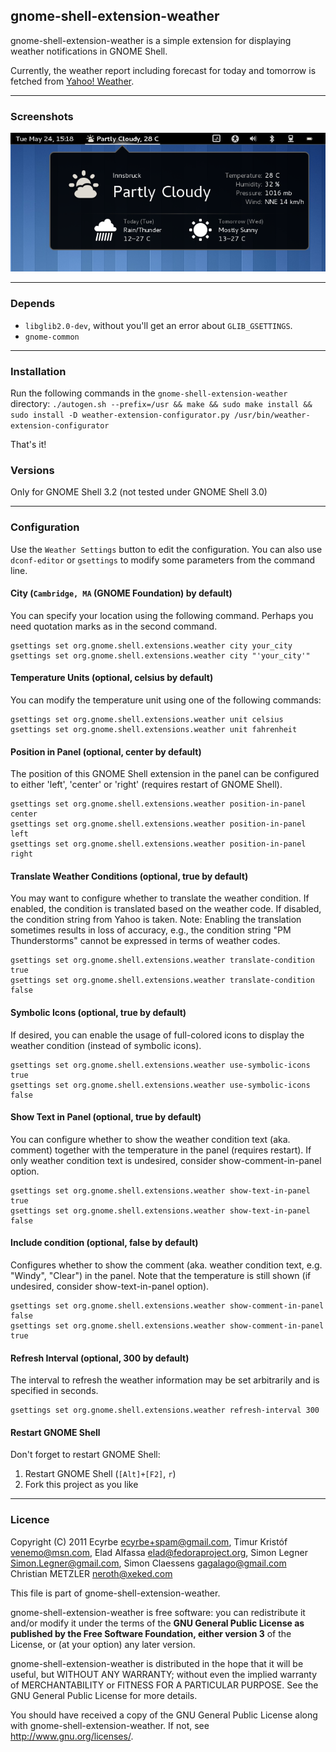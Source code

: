 ## gnome-shell-extension-weather

gnome-shell-extension-weather is a simple extension for displaying weather notifications in GNOME Shell.

Currently, the weather report including forecast for today and tomorrow is fetched from [Yahoo! Weather](http://weather.yahoo.com/).

----

### Screenshots

![Screenshot](https://github.com/simon04/gnome-shell-extension-weather/raw/master/data/screenshot.png)

----

### Depends

* `libglib2.0-dev`, without you'll get an error about `GLIB_GSETTINGS`.
* `gnome-common`

----

### Installation

Run the following commands in the `gnome-shell-extension-weather` directory:
`./autogen.sh --prefix=/usr && make && sudo make install && sudo install -D weather-extension-configurator.py /usr/bin/weather-extension-configurator`

That's it!

### Versions

Only for GNOME Shell 3.2 (not tested under GNOME Shell 3.0)

----

### Configuration

Use the `Weather Settings` button to edit the configuration.
You can also use `dconf-editor` or `gsettings` to modify some parameters from the command line.

#### City (`Cambridge, MA` (GNOME Foundation) by default)

You can specify your location using the following command. Perhaps you need quotation marks as in the second command.

    gsettings set org.gnome.shell.extensions.weather city your_city
    gsettings set org.gnome.shell.extensions.weather city "'your_city'"

#### Temperature Units (optional, celsius by default)

You can modify the temperature unit using one of the following commands:

    gsettings set org.gnome.shell.extensions.weather unit celsius
    gsettings set org.gnome.shell.extensions.weather unit fahrenheit

#### Position in Panel (optional, center by default)

The position of this GNOME Shell extension in the panel can be configured to either 'left', 'center' or 'right' (requires restart of GNOME Shell).

    gsettings set org.gnome.shell.extensions.weather position-in-panel center
    gsettings set org.gnome.shell.extensions.weather position-in-panel left
    gsettings set org.gnome.shell.extensions.weather position-in-panel right

#### Translate Weather Conditions (optional, true by default)

You may want to configure whether to translate the weather condition. If enabled, the condition is translated based on the weather code. If disabled, the condition string from Yahoo is taken. Note: Enabling the translation sometimes results in loss of accuracy, e.g., the condition string "PM Thunderstorms" cannot be expressed in terms of weather codes.

    gsettings set org.gnome.shell.extensions.weather translate-condition true
    gsettings set org.gnome.shell.extensions.weather translate-condition false

#### Symbolic Icons (optional, true by default)

If desired, you can enable the usage of full-colored icons to display the weather condition (instead of symbolic icons).

    gsettings set org.gnome.shell.extensions.weather use-symbolic-icons true
    gsettings set org.gnome.shell.extensions.weather use-symbolic-icons false

#### Show Text in Panel (optional, true by default)

You can configure whether to show the weather condition text (aka. comment) together with the temperature in the panel (requires restart). If only weather condition text is undesired, consider show-comment-in-panel option.

    gsettings set org.gnome.shell.extensions.weather show-text-in-panel true
    gsettings set org.gnome.shell.extensions.weather show-text-in-panel false

#### Include condition (optional, false by default)

Configures whether to show the comment (aka. weather condition text, e.g. "Windy", "Clear") in the panel. Note that the temperature is still shown (if undesired, consider show-text-in-panel option).

    gsettings set org.gnome.shell.extensions.weather show-comment-in-panel false
    gsettings set org.gnome.shell.extensions.weather show-comment-in-panel true

#### Refresh Interval (optional, 300 by default)

The interval to refresh the weather information may be set arbitrarily and is specified in seconds.

    gsettings set org.gnome.shell.extensions.weather refresh-interval 300

#### Restart GNOME Shell

Don't forget to restart GNOME Shell:

1. Restart GNOME Shell (`[Alt]+[F2]`, `r`)
2. Fork this project as you like

----

### Licence

Copyright (C) 2011
Ecyrbe <ecyrbe+spam@gmail.com>,
Timur Kristóf <venemo@msn.com>,
Elad Alfassa <elad@fedoraproject.org>,
Simon Legner <Simon.Legner@gmail.com>,
Simon Claessens <gagalago@gmail.com>
Christian METZLER <neroth@xeked.com>

This file is part of gnome-shell-extension-weather.

gnome-shell-extension-weather is free software: you can redistribute it and/or modify it under the terms of the **GNU General Public License as published by the Free Software Foundation, either version 3** of the License, or (at your option) any later version.

gnome-shell-extension-weather is distributed in the hope that it will be useful, but WITHOUT ANY WARRANTY; without even the implied warranty of MERCHANTABILITY or FITNESS FOR A PARTICULAR PURPOSE.  See the GNU General Public License for more details.

You should have received a copy of the GNU General Public License along with gnome-shell-extension-weather.  If not, see <http://www.gnu.org/licenses/>.


